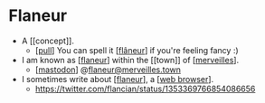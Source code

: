 # Flaneur

- A [[concept]].
  - [[pull]] You can spell it [[flâneur]] if you're feeling fancy :)
- I am known as [[flaneur]] within the [[town]] of [[merveilles]].
  - [[mastodon]] @flaneur@merveilles.town
- I sometimes write about [[flaneur]], a [[web browser]].
  - https://twitter.com/flancian/status/1353369766854086656



[//begin]: # "Autogenerated link references for markdown compatibility"
[pull]: pull "Pull"
[flâneur]: flâneur "Flâneur"
[flaneur]: flaneur "Flaneur"
[merveilles]: merveilles "Merveilles"
[mastodon]: mastodon "Mastodon"
[web browser]: web-browser "Web Browser"
[//end]: # "Autogenerated link references"